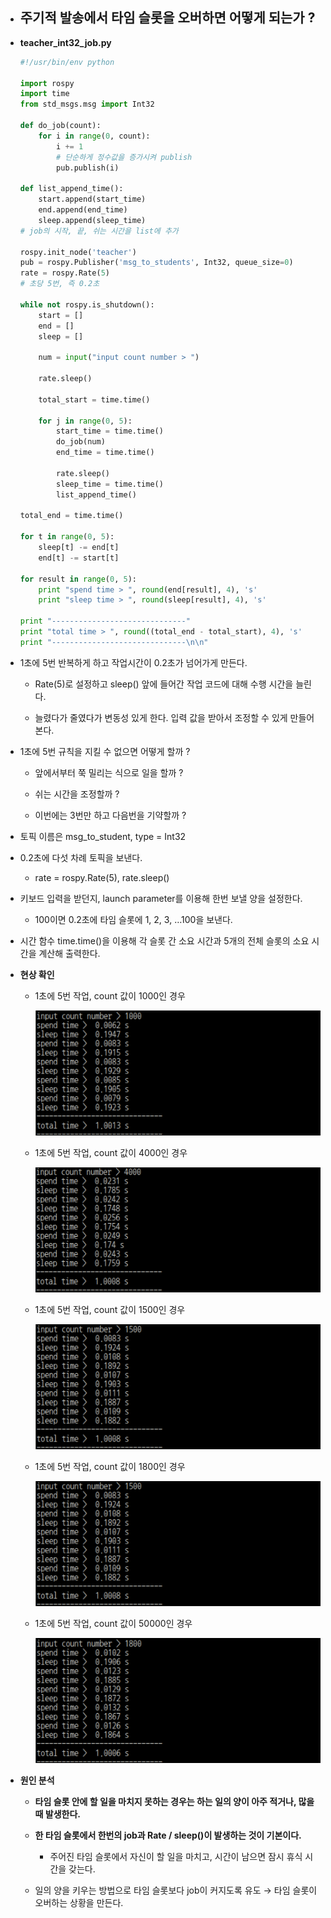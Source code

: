 - ## **주기적 발송에서 타임 슬롯을 오버하면 어떻게 되는가 ?**

- **teacher_int32_job.py**
    
    ```python
    #!/usr/bin/env python

    import rospy
    import time
    from std_msgs.msg import Int32

    def do_job(count):
        for i in range(0, count):
            i += 1
            # 단순하게 정수값을 증가시켜 publish
            pub.publish(i)

    def list_append_time():
        start.append(start_time)
        end.append(end_time)
        sleep.append(sleep_time)
    # job의 시작, 끝, 쉬는 시간을 list에 추가

    rospy.init_node('teacher')
    pub = rospy.Publisher('msg_to_students', Int32, queue_size=0)
    rate = rospy.Rate(5)
    # 초당 5번, 즉 0.2초

    while not rospy.is_shutdown():
        start = []
        end = []
        sleep = []

        num = input("input count number > ")
        
        rate.sleep()

        total_start = time.time()

        for j in range(0, 5):
            start_time = time.time()
            do_job(num)
            end_time = time.time()

            rate.sleep()
            sleep_time = time.time()
            list_append_time()

    total_end = time.time()

    for t in range(0, 5):
        sleep[t] -= end[t]
        end[t] -= start[t]

    for result in range(0, 5):
        print "spend time > ", round(end[result], 4), 's'
        print "sleep time > ", round(sleep[result], 4), 's'

    print "------------------------------"
    print "total time > ", round((total_end - total_start), 4), 's'
    print "------------------------------\n\n"
    ```


- 1초에 5번 반복하게 하고 작업시간이 0.2초가 넘어가게 만든다.
    - Rate(5)로 설정하고 sleep() 앞에 들어간 작업 코드에 대해 수행 시간을 늘린다.

    - 늘렸다가 줄였다가 변동성 있게 한다. 입력 값을 받아서 조정할 수 있게 만들어본다.

- 1초에 5번 규칙을 지킬 수 없으면 어떻게 할까 ?
    - 앞에서부터 쭉 밀리는 식으로 일을 할까 ?

    - 쉬는 시간을 조정할까 ?

    - 이번에는 3번만 하고 다음번을 기약할까 ?

- 토픽 이름은 msg_to_student, type = Int32

- 0.2초에 다섯 차례 토픽을 보낸다.
    - rate = rospy.Rate(5), rate.sleep()

- 키보드 입력을 받던지, launch parameter를 이용해 한번 보낼 양을 설정한다.
    - 100이면 0.2초에 타임 슬롯에 1, 2, 3, …100을 보낸다.

- 시간 함수 time.time()을 이용해 각 슬롯 간 소요 시간과 5개의 전체 슬롯의 소요 시간을 계산해 출력한다.


- **현상 확인**
    - 1초에 5번 작업, count 값이 1000인 경우 

        <img src = 'img/ROS TimeSlot 1000.png' alt = 'ROS TimeSlot 1000' width='500' height='200'>

    - 1초에 5번 작업, count 값이 4000인 경우 

        <img src = 'img/ROS TimeSlot 4000.png' alt = 'ROS TimeSlot 4000' width='500' height='200'>

    - 1초에 5번 작업, count 값이 1500인 경우 

        <img src = 'img/ROS TimeSlot 1500.png' alt = 'ROS TimeSlot 1500' width='500' height='200'>

    - 1초에 5번 작업, count 값이 1800인 경우 

        <img src = 'img/ROS TimeSlot 1800.png' alt = 'ROS TimeSlot 1800' width='500' height='200'>

    - 1초에 5번 작업, count 값이 50000인 경우 

        <img src = 'img/ROS TimeSlot 50000.png' alt = 'ROS TimeSlot 50000' width='500' height='200'>


- **원인 분석**
    - **타임 슬롯 안에 할 일을 마치지 못하는 경우는 하는 일의 양이 아주 적거나, 많을 때 발생한다.**

    - **한 타임 슬롯에서 한번의 job과 Rate / sleep()이 발생하는 것이 기본이다.** 

        - 주어진 타임 슬롯에서 자신이 할 일을 마치고, 시간이 남으면 잠시 휴식 시간을 갖는다. 

    - 일의 양을 키우는 방법으로 타임 슬롯보다 job이 커지도록 유도 → 타임 슬롯이 오버하는 상황을 만든다. 